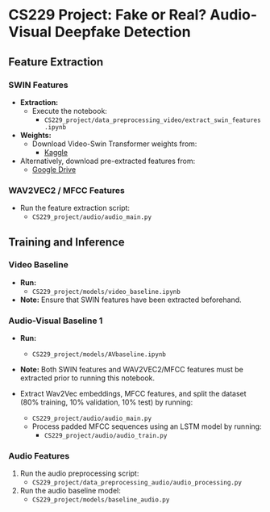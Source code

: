 # CS229 Project: Fake or Real? Audio-Visual Deepfake Detection

## Feature Extraction

### SWIN Features
- **Extraction:**
  - Execute the notebook:
    - `CS229_project/data_preprocessing_video/extract_swin_features.ipynb`
- **Weights:**
  - Download Video-Swin Transformer weights from:
    - [Kaggle](https://www.kaggle.com/models/kaggle/video-swin-transformer)
- Alternatively, download pre-extracted features from:
  - [Google Drive](https://drive.google.com/drive/folders/1gOPUzGyHsepW1n7Q7mPDdxJ5hqfcBLG1?usp=sharing)

### WAV2VEC2 / MFCC Features
- Run the feature extraction script:
  - `CS229_project/audio/audio_main.py`

## Training and Inference

### Video Baseline
- **Run:**
  - `CS229_project/models/video_baseline.ipynb`
- **Note:** Ensure that SWIN features have been extracted beforehand.

### Audio-Visual Baseline 1
- **Run:**
  - `CS229_project/models/AVbaseline.ipynb`
- **Note:** Both SWIN features and WAV2VEC2/MFCC features must be extracted prior to running this notebook.




- Extract Wav2Vec embeddings, MFCC features, and split the dataset (80% training, 10% validation, 10% test) by running:
    - `CS229_project/audio/audio_main.py`
  - Process padded MFCC sequences using an LSTM model by running:
    - `CS229_project/audio/audio_train.py`

### Audio Features
  1. Run the audio preprocessing script:
     - `CS229_project/data_preprocessing_audio/audio_processing.py`
  2. Run the audio baseline model:
     - `CS229_project/models/baseline_audio.py`

